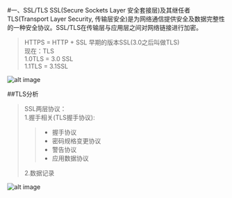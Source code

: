 #一、SSL/TLS
SSL(Secure Sockets Layer 安全套接层)及其继任者TLS(Transport Layer Security, 传输层安全)是为网络通信提供安全及数据完整性的一种安全协议。SSL/TLS在传输层与应用层之间对网络链接进行加密。
> HTTPS = HTTP + SSL
> 早期的版本SSL(3.0之后叫做TLS)  
> 现在：TLS  
> 1.0TLS = 3.0 SSL  
> 1.1TLS = 3.1SSL  

![alt image](http://chuantu.xyz/t6/712/1578973566x1033347913.png)

##TLS分析
> SSL两层协议：  
> 1.握手相关(TLS握手协议):
> >    - 握手协议  
> >    - 密码规格变更协议  
> >    - 警告协议  
> >    - 应用数据协议  
> 
> 2.数据记录

![alt image](http://chuantu.xyz/t6/712/1578980794x1033347913.png)